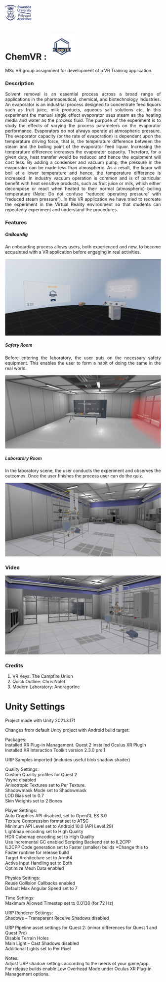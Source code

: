 <img src="https://github.com/2239356Benadict/Assignment1/blob/main/swansea-university-2017.en.png" width="85" height="50"> 

# ChemVR    :     <img src="https://github.com/2239356Benadict/Assignment1/blob/main/ChemVR-logos_transparent.png" width="85" height="85">                                                     

MSc VR group assignment for development of a VR Training application.

### **Description**
<p align="justify">
Solvent removal is an essential process across a broad range of applications in the pharmaceutical, chemical, and biotechnology industries. An evaporator is an industrial process designed to concentrate feed liquors such as fruit juice, milk products, aqueous salt solutions etc. In this experiment the manual single effect evaporator uses steam as the heating media and water as the process fluid. The purpose of the experiment is to study the effects of varying the process parameters on the evaporator performance.
Evaporators do not always operate at atmospheric pressure. The evaporator capacity (or the rate of evaporation) is dependent upon the temperature driving force, that is, the temperature difference between the steam and the boiling point of the evaporator feed liquor. Increasing the temperature difference increases the evaporator capacity. Therefore, for a given duty, heat transfer would be reduced and hence the equipment will cost less. By adding a condenser and vacuum pump, the pressure in the evaporator can be made less than atmospheric. As a result, the liquor will boil at a lower temperature and hence, the temperature difference is increased. In industry vacuum operation is common and is of particular benefit with heat sensitive products, such as fruit juice or milk, which either decompose or react when heated to their normal (atmospheric) boiling temperature (Note: Do not confuse “reduced operating pressure” with “reduced steam pressure”).
In this VR application we have tried to recreate the experiment in the Virtual Reality environment so that students can repeatedly experiment and understand the procedures.<br>
  
### **Features**

##### **OnBoardig**
<p align="justify">
An onboarding process allows users, both experienced and new, to become acquainted with a VR application before engaging in real activities.
  
![alt text](https://github.com/2239356Benadict/Assignment1/blob/main/ChemVR_OnBoarding.png)


##### **Safety Room**
<p align="justify">
Before entering the laboratory, the user puts on the necessary safety equipment. This enables the user to form a habit of doing the same in the real world.
  
![alt text](https://github.com/2239356Benadict/Assignment1/blob/main/safetyroom.png)



##### **Laboratory Room**
<p align="justify">
In the laboratory scene, the user conducts the experiment and observes the outcomes. Once the user finishes the process user can do the quiz.
  
![alt text](https://github.com/2239356Benadict/Assignment1/blob/main/lab.png)

 
### Video
  
  [<img src="https://github.com/2239356Benadict/Assignment1/blob/main/MicrosoftTeams-image%20(11).png" width="1000" height="" />](https://www.youtube.com/watch?v=jChVhQzAMCA)
  
### Credits
  1. VR Keys: The Campfire Union
  2. Quick Outline: Chris Nolet
  3. Modern Laboratory: AndragorInc
  
# Unity Settings

Project made with Unity 2021.3.17f

Changes from default Unity project with Android build target:  

Packages:  
Installed XR Plug-in Management. Quest 2 
Installed Oculus XR Plugin  
Installed XR Interaction Toolkit version 2.3.0 pre.1  

URP Samples imported (includes useful blob shadow shader)  

Quality Settings:  
Custom Quality profiles  for Quest 2  
Vsync disabled  
Anisotropic Textures set to Per Texture.  
Shadowmask Mode set to Shadowmask  
LOD Bias set to 0.7  
Skin Weights set to 2 Bones  

Player Settings:  
Auto Graphics API disabled, set to OpenGL ES 3.0  
Texture Compression format set to ATSC  
Minimum API Level set to Android 10.0 (API Level 29)  
Lightmap encoding set to High Quality  
HDR Cubemap encoding set to High Quality  
Use Incremental GC enabled 
Scripting Backend set to IL2CPP  
IL2CPP Code generation set to Faster (smaller) builds *Change this to Faster runtime for release build  
Target Architecture set to Arm64  
Active Input Handling set to Both  
Optimize Mesh Data enabled   

Physics Settings:  
Reuse Collision Callbacks enabled  
Default Max Angular Speed set to 7  

Time Settings:  
Maximum Allowed Timestep set to 0.0138 (for 72 Hz)  

URP Renderer Settings:  
Shadows – Transparent Receive Shadows disabled   

URP Pipeline asset settings for Quest 2: (minor differences for Quest 1 and Quest Pro)  
Disable Terrain Holes  
Main Light – Cast Shadows disabled  
Additional Lights set to Per Pixel  

Notes:  
Adjust URP shadow settings according to the needs of your game/app.   
For release builds enable Low Overhead Mode under Oculus XR Plug-in Management options.  
